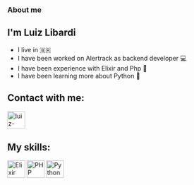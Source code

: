 ### About me
## I'm Luiz Libardi
- I live in :brazil:
- I have been worked on Alertrack as backend developer :computer:
- I have been experience with Elixir and Php :space_invader:
- I have been learning more about Python :robot:

## Contact with me:
<a href="https://www.linkedin.com/in/luiz-fernando-libardi-331060187/" target="_blank">
<img align="center", alt="luiz-linkedin", heigh="30" width="40" src="https://cdn.jsdelivr.net/gh/devicons/devicon/icons/linkedin/linkedin-plain.svg" style="max-width:100%;">
</a>

## My skills:
<img src="https://cdn.jsdelivr.net/gh/devicons/devicon/icons/elixir/elixir-original-wordmark.svg" alt="Elixir" width="40" heigth="40" style="max-width:100%;"> </img>
<img src="https://cdn.jsdelivr.net/gh/devicons/devicon/icons/php/php-original.svg" alt="PHP" width="40" heigth="40" style="max-width:100%;"> </img>
<img src="https://cdn.jsdelivr.net/gh/devicons/devicon/icons/python/python-original-wordmark.svg" alt="Python" width="40" heigth="40" style="max-width:100%;"> </img>
